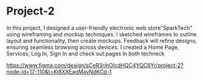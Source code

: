 # Project-2
In this project, I designed a user-friendly electronic web store"SparkTech" using wireframing and mockup techniques. I sketched wireframes to outline layout and functionality, then create mockups. Feedback will refine designs, ensuring seamless browsing across devices. I created a Home Page, Services, Log In, Sign In and check out pages in both techneck 

https://www.figma.com/design/sCeR3rjhOlcdHQC4YQC6Yr/project-2?node-id=17-110&t=Kj8XXEagMavNdKCd-1
